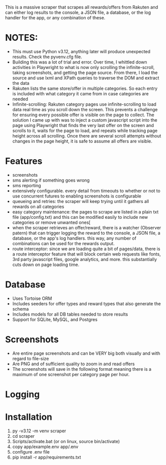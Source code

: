 This is a massive scraper that scrapes all rewards/offers from Rakuten and can either log results to the console, a JSON file, a database, or the log handler for the app, or any combination of these.

# NOTES:
- This must use Python v3.12, anything later will produce unexpected results. Check the pyvenv.cfg file.
- Building this was a lot of trial and error. Over time, I whittled down activities in Playwright to what is now only scrolling the infinite-scroll, taking screenshots, and getting the page source. From there, I load the source and use lxml and XPath queries to traverse the DOM and extract the data
- Rakuten lists the same store/offer in multiple categories. So each entry is included with what category it came from in case categories are needed
- Infinite-scrolling: Rakuten category pages use infinite-scrolling to load data real time as you scroll down the screen. This prevents a challenge for ensuring every possible offer is visible on the page to collect. The solution I came up with was to inject a custom javascript script into the page using Playwright that finds the very last offer on the screen and scrolls to it, waits for the page to load, and repeats while tracking page height across all scrolling. Once there are several scroll attempts without changes in the page height, it is safe to assume all offers are visible.

# Features
- screenshots
- sms alerting if something goes wrong
- sms reporting
- extensively configurable. every detail from timeouts to whether or not to use concurrent futures to enabling screenshots is configurable
- queueing and retries: the scraper will keep trying until it gathers all rewards on all categories
- easy category maintenance: the pages to scrape are listed in a plain txt file (app/config.txt) and this can be modified easily to include new categories or remove unwanted ones[
- when the scraper retrieves an offer/reward, there is a watcher (Observer patern) that can trigger logging the reward to the console, a JSON file, a database, or the app's log handlers. this way, any number of combinations can be used for the rewards output.
- route interceptor: since we are loading quite a bit of pages/data, there is a route interceptor feature that will block certain web requests like fonts, 3rd party javascript files, google analytics, and more. this substantially cuts down on page loading time.

# Database
- Uses Tortoise ORM
- Includes seeders for offer types and reward types that also generate the schema
- Includes models for all DB tables needed to store results
- Support for SQLite, MySQL, and Postgres

# Screenshots
- Are entire page screenshots and can be VERY big both visually and with regard to file-size
- Are PNG and of sufficient quality to zoom in and read offers
- The screenshots will save in the following format meaning there is a maximum of one screenshot per category page per hour.

# Logging

# Installation
1) py -v3.12 -m venv scraper
2) cd scraper
3) Scripts/activate.bat (or on linux, source bin/activate)
4) copy app/example.env app/.env
5) configure .env file
6) pip install -r app/requirements.txt
